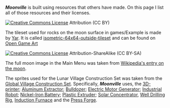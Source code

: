 _**Moonville**_ is built using resources that others have made. On this page I list all of those resources and their licenses.

[![Creative Commons License](http://i.creativecommons.org/l/by/3.0/88x31.png)](http://creativecommons.org/licenses/by/3.0/deed.en_US) Attribution (CC BY)

The tileset used for rocks on the moon surface in games/Example is made by [Yar](http://opengameart.org/users/yar). It is called [isometric-64x64-outside-tileset](http://opengameart.org/content/isometric-64x64-outside-tileset) and can be found on [Open Game Art](http://opengameart.org/)


[![Creative Commons License](http://i.creativecommons.org/l/by-sa/3.0/88x31.png)](http://creativecommons.org/licenses/by-sa/3.0/deed.en_US) Attribution-ShareAlike (CC BY-SA)

The full moon image in the Main Menu was taken from [Wikipedia's entry on the moon](http://en.wikipedia.org/wiki/Moon).

The sprites used for the Lunar Village Construction Set was taken from the [Global Village Construction Set](http://opensourceecology.org/gvcs.php). Specifically, _**Moonville**_ uses, the [3D-printer](http://opensourceecology.org/wiki/3D_Printer); [Aluminum Extractor](http://opensourceecology.org/wiki/Aluminum_Extractor); [Bulldozer](http://opensourceecology.org/wiki/Bulldozer); [Electric Motor Generator](http://opensourceecology.org/wiki/Electric_Motor_Generator); [Industrial Robot](http://opensourceecology.org/wiki/Industrial_Robot); [Nickel-Iron Battery](http://opensourceecology.org/wiki/Nickel-Iron_Battery); [Plastic Extruder](http://opensourceecology.org/wiki/Bioplastic_Extruder); [Solar Concentrator](http://opensourceecology.org/wiki/Solar_Concentrator), [Well Drilling Rig](http://opensourceecology.org/wiki/Well-Drilling_Rig), [Induction Furnace](http://opensourceecology.org/wiki/Induction_Furnace) and the [Press Forge](http://opensourceecology.org/wiki/Press_Forge).
